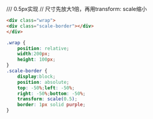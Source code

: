 /// 0.5px实现
// 尺寸先放大1倍，再用transform: scale缩小
```html
<div class="wrap">
<div class="scale-border"></div>
</div>
```
```css
.wrap {
    position: relative;
    width:200px;
    height: 100px;
}
.scale-border {
    display:block;
    position: absolute;
    top: -50%;left: -50%;
    right: -50%;bottom: -50%;
    transform: scale(0.5);
    border: 1px solid purple;
}
```